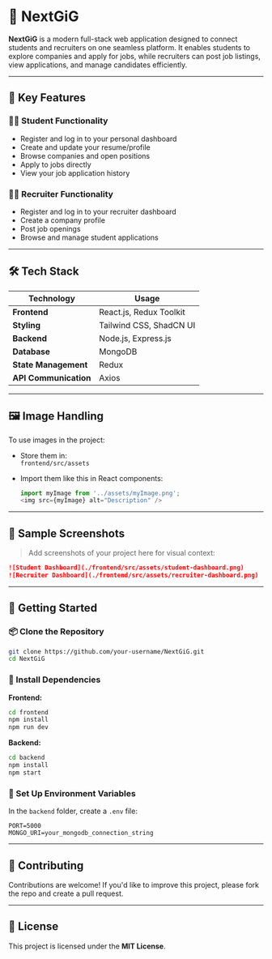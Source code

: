 # 🚀 NextGiG

**NextGiG** is a modern full-stack web application designed to connect students and recruiters on one seamless platform. It enables students to explore companies and apply for jobs, while recruiters can post job listings, view applications, and manage candidates efficiently.

---

## 🌟 Key Features

### 👨‍🎓 Student Functionality
- Register and log in to your personal dashboard
- Create and update your resume/profile
- Browse companies and open positions
- Apply to jobs directly
- View your job application history

### 🧑‍💼 Recruiter Functionality
- Register and log in to your recruiter dashboard
- Create a company profile
- Post job openings
- Browse and manage student applications

---

## 🛠️ Tech Stack

| Technology | Usage |
|------------|--------|
| **Frontend** | React.js, Redux Toolkit |
| **Styling** | Tailwind CSS, ShadCN UI |
| **Backend** | Node.js, Express.js |
| **Database** | MongoDB |
| **State Management** | Redux |
| **API Communication** | Axios |

---

## 🖼️ Image Handling

To use images in the project:

- Store them in:  
  `frontend/src/assets`

- Import them like this in React components:
  ```js
  import myImage from '../assets/myImage.png';
  <img src={myImage} alt="Description" />
  ```

---

## 📸 Sample Screenshots

> Add screenshots of your project here for visual context:

```markdown
![Student Dashboard](./frontend/src/assets/student-dashboard.png)
![Recruiter Dashboard](./frontend/src/assets/recruiter-dashboard.png)
```

---

## 🚀 Getting Started

### 📦 Clone the Repository

```bash
git clone https://github.com/your-username/NextGiG.git
cd NextGiG
```

### 🧰 Install Dependencies

**Frontend:**
```bash
cd frontend
npm install
npm run dev
```

**Backend:**
```bash
cd backend
npm install
npm start
```

### 🔐 Set Up Environment Variables

In the `backend` folder, create a `.env` file:

```env
PORT=5000
MONGO_URI=your_mongodb_connection_string
```

---

## 🤝 Contributing

Contributions are welcome! If you'd like to improve this project, please fork the repo and create a pull request.

---

## 📄 License

This project is licensed under the **MIT License**.

